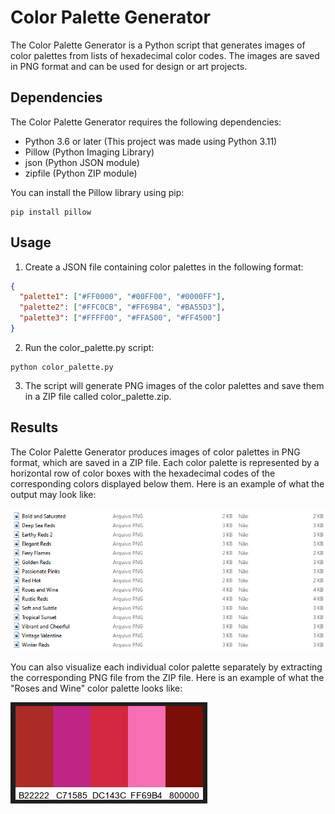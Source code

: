 # Color Palette Generator

The Color Palette Generator is a Python script that generates images of color palettes from lists of hexadecimal color codes. The images are saved in PNG format and can be used for design or art projects.

## Dependencies
The Color Palette Generator requires the following dependencies:

* Python 3.6 or later (This project was made using Python 3.11)
* Pillow (Python Imaging Library)
* json (Python JSON module)
* zipfile (Python ZIP module)

You can install the Pillow library using pip:

```shell
pip install pillow
```

## Usage

1. Create a JSON file containing color palettes in the following format:
```json
{
  "palette1": ["#FF0000", "#00FF00", "#0000FF"],
  "palette2": ["#FFC0CB", "#FF69B4", "#BA55D3"],
  "palette3": ["#FFFF00", "#FFA500", "#FF4500"]
}
```

2. Run the color_palette.py script:

```shell
python color_palette.py
```

3. The script will generate PNG images of the color palettes and save them in a ZIP file called color_palette.zip.

## Results

The Color Palette Generator produces images of color palettes in PNG format, which are saved in a ZIP file. Each color palette is represented by a horizontal row of color boxes with the hexadecimal codes of the corresponding colors displayed below them. Here is an example of what the output may look like:

![Color Palette](readme_img/color_palette's.png)

You can also visualize each individual color palette separately by extracting the corresponding PNG file from the ZIP file. Here is an example of what the "Roses and Wine" color palette looks like:

![Roses and Wine](readme_img/roses_and_wine.png)
